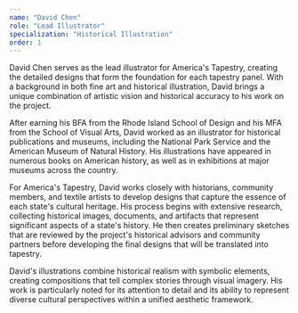 ```yaml
---
name: "David Chen"
role: "Lead Illustrator"
specialization: "Historical Illustration"
order: 1
---
```


David Chen serves as the lead illustrator for America's Tapestry, creating the detailed designs that form the foundation for each tapestry panel. With a background in both fine art and historical illustration, David brings a unique combination of artistic vision and historical accuracy to his work on the project.

After earning his BFA from the Rhode Island School of Design and his MFA from the School of Visual Arts, David worked as an illustrator for historical publications and museums, including the National Park Service and the American Museum of Natural History. His illustrations have appeared in numerous books on American history, as well as in exhibitions at major museums across the country.

For America's Tapestry, David works closely with historians, community members, and textile artists to develop designs that capture the essence of each state's cultural heritage. His process begins with extensive research, collecting historical images, documents, and artifacts that represent significant aspects of a state's history. He then creates preliminary sketches that are reviewed by the project's historical advisors and community partners before developing the final designs that will be translated into tapestry.

David's illustrations combine historical realism with symbolic elements, creating compositions that tell complex stories through visual imagery. His work is particularly noted for its attention to detail and its ability to represent diverse cultural perspectives within a unified aesthetic framework.

